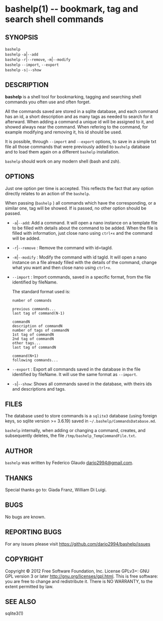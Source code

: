 bashelp(1) -- bookmark, tag and search shell commands
=============================================

## SYNOPSIS

`bashelp` <tag><br>
`bashelp` `-a`|`--add`<br>
`bashelp`  `-r`|`--remove`, `-m`|`--modify` <tagId><br>
`bashelp` `--import`, `--export` <fileName><br>
`bashelp` `-s|--show`

## DESCRIPTION

**bashelp** is a shell tool for bookmarking, tagging and searching shell 
commands you often use and often forget.

All the commands saved are stored in a sqlite database, and each command has an 
id, a short description and as many tags as needed to search for it afterward. 
When adding a command a unique id will be assigned to it, and showed always near
the command. When refering to the command, for example modifying and removing
it, his id should be used.

It is possible, through `--import` and `--export` options, to save in a simple
txt file all those commands that were previously added to `bashelp` database and
to load them again on a different `bashelp` installation.

`bashelp` should work on any modern shell (bash and zsh).

## OPTIONS

Just one option per time is accepted. This reflects the fact that any option 
directly relates to an action of the `bashelp`.

When passing <tag> (`bashelp` <tag>) all commands which have the corresponding, 
or a similar one, tag will be showed.
If <tag> is passed, no other option should be passed.

  * `-a`|`--add`:
    Add a command. It will open a nano instance on a template file to be filled 
    with details about the command to be added. When the file is filled with 
    information, just close nano using `ctrl+x` and the command will be added.

  * `-r`|`--remove` <tagId>:
    Remove the command with id=tagId. 

  * `-m`|`--modify` <tagId>:
    Modify the command with id tagId. It will open a nano instance on a file
    already filled with the details of the command, change what you want and
    then close nano using `ctrl+x`.

  * `--import` <fileName>:
    Import commands, saved in a specific format, from the file identified by
    fileName.
    
    The standard format used is:
        
        number of commands
        
        previous commands...
        last tag of command(N-1)

        commandN
        description of commandN
        number of tags of commandN
        1st tag of commandN
        2nd tag of commandN
        other tags...
        last tag of commandN

        command(N+1)
        following commands...
		
  * `--export` <fileName>:
    Export all commands saved in the database in the file identified by 
    fileName. It will use the same format as `--import`.
    
  * `-s`|`--show`:
    Shows all commands saved in the database, with theirs ids and descriptions
    and tags.

## FILES

The database used to store commands is a `sqlite3` database (using foreign keys, 
so sqlite version >= 3.6.19) saved in `~/.bashelp/CommandsDatabase.md`.

`bashelp` internally, when adding or changing a command, creates, and 
subsequently deletes, the file `/tmp/bashelp_TempCommandFile.txt`.

## AUTHOR
`bashelp` was written by Federico Glaudo <dario2994@gmail.com>.

## THANKS
Special thanks go to: Giada Franz, William Di Luigi.

## BUGS

No bugs are known.

## REPORTING BUGS

For any issues please visit <https://github.com/dario2994/bashelp/issues>

## COPYRIGHT

Copyright  ©  2012  Free Software Foundation, Inc.  License GPLv3+: GNU
GPL version 3 or later <http://gnu.org/licenses/gpl.html>.
This is free software: you are free  to  change  and  redistribute  it.
There is NO WARRANTY, to the extent permitted by law.


## SEE ALSO

sqlite3(1)
